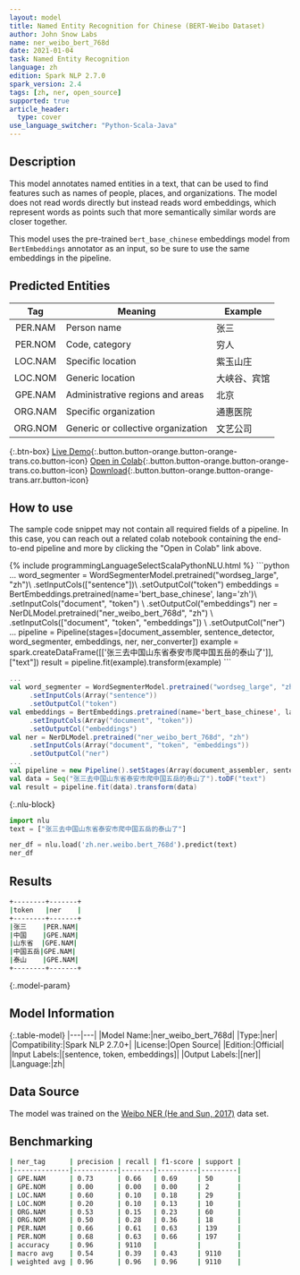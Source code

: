 ```yaml
---
layout: model
title: Named Entity Recognition for Chinese (BERT-Weibo Dataset)
author: John Snow Labs
name: ner_weibo_bert_768d
date: 2021-01-04
task: Named Entity Recognition
language: zh
edition: Spark NLP 2.7.0
spark_version: 2.4
tags: [zh, ner, open_source]
supported: true
article_header:
  type: cover
use_language_switcher: "Python-Scala-Java"
---
```


## Description

This model annotates named entities in a text, that can be used to find features such as names of people, places, and organizations. The model does not read words directly but instead reads word embeddings, which represent words as points such that more semantically similar words are closer together.

This model uses the pre-trained `bert_base_chinese` embeddings model from `BertEmbeddings` annotator as an input, so be sure to use the same embeddings in the pipeline.

## Predicted Entities

|   Tag   | Meaning                            | Example      |
|:-------:|------------------------------------|--------------|
| PER.NAM | Person name                        | 张三         |
| PER.NOM | Code, category                     | 穷人         |
| LOC.NAM | Specific location                  | 紫玉山庄     |
| LOC.NOM | Generic location                   | 大峡谷、宾馆 |
| GPE.NAM | Administrative regions and areas   | 北京         |
| ORG.NAM | Specific organization              | 通惠医院     |
| ORG.NOM | Generic or collective organization | 文艺公司     |

{:.btn-box}
[Live Demo](https://demo.johnsnowlabs.com/public/NER_ZH/){:.button.button-orange.button-orange-trans.co.button-icon}
[Open in Colab](https://colab.research.google.com/github/JohnSnowLabs/spark-nlp-workshop/blob/master/tutorials/streamlit_notebooks/NER.ipynb){:.button.button-orange.button-orange-trans.co.button-icon}
[Download](https://s3.amazonaws.com/auxdata.johnsnowlabs.com/public/models/ner_weibo_bert_768d_zh_2.7.0_2.4_1609719542498.zip){:.button.button-orange.button-orange-trans.arr.button-icon}

## How to use

The sample code snippet may not contain all required fields of a pipeline. In this case, you can reach out a related colab notebook containing the end-to-end pipeline and more by clicking the "Open in Colab" link above.


<div class="tabs-box" markdown="1">
{% include programmingLanguageSelectScalaPythonNLU.html %}
```python
...
word_segmenter = WordSegmenterModel.pretrained("wordseg_large", "zh")\
        .setInputCols(["sentence"])\
        .setOutputCol("token")
embeddings = BertEmbeddings.pretrained(name='bert_base_chinese', lang='zh')\
          .setInputCols("document", "token") \
          .setOutputCol("embeddings")
ner = NerDLModel.pretrained("ner_weibo_bert_768d", "zh") \
        .setInputCols(["document", "token", "embeddings"]) \
        .setOutputCol("ner")
...
pipeline = Pipeline(stages=[document_assembler, sentence_detector, word_segmenter, embeddings, ner, ner_converter])
example = spark.createDataFrame([['张三去中国山东省泰安市爬中国五岳的泰山了']], ["text"])
result = pipeline.fit(example).transform(example)
```

```scala
...
val word_segmenter = WordSegmenterModel.pretrained("wordseg_large", "zh")
     .setInputCols(Array("sentence"))
     .setOutputCol("token")
val embeddings = BertEmbeddings.pretrained(name='bert_base_chinese', lang='zh')
     .setInputCols(Array("document", "token"))
     .setOutputCol("embeddings")
val ner = NerDLModel.pretrained("ner_weibo_bert_768d", "zh")
     .setInputCols(Array("document", "token", "embeddings"))
     .setOutputCol("ner")
...
val pipeline = new Pipeline().setStages(Array(document_assembler, sentence_detector, word_segmenter, embeddings, ner))
val data = Seq("张三去中国山东省泰安市爬中国五岳的泰山了").toDF("text")
val result = pipeline.fit(data).transform(data)
```

{:.nlu-block}
```python
import nlu
text = ["张三去中国山东省泰安市爬中国五岳的泰山了"]

ner_df = nlu.load('zh.ner.weibo.bert_768d').predict(text)
ner_df
```

</div>

## Results

```bash
+--------+-------+
|token   |ner    |
+--------+-------+
|张三    |PER.NAM|
|中国    |GPE.NAM|
|山东省  |GPE.NAM|
|中国五岳|GPE.NAM|
|泰山    |GPE.NAM|
+--------+-------+
```

{:.model-param}
## Model Information

{:.table-model}
|---|---|
|Model Name:|ner_weibo_bert_768d|
|Type:|ner|
|Compatibility:|Spark NLP 2.7.0+|
|License:|Open Source|
|Edition:|Official|
|Input Labels:|[sentence, token, embeddings]|
|Output Labels:|[ner]|
|Language:|zh|

## Data Source

The model was trained on the [Weibo NER (He and Sun, 2017)](https://www.aclweb.org/anthology/E17-2113/) data set.

## Benchmarking

```bash
| ner_tag      | precision | recall | f1-score | support |
|--------------|-----------|--------|----------|---------|
| GPE.NAM      | 0.73      | 0.66   | 0.69     | 50      |
| GPE.NOM      | 0.00      | 0.00   | 0.00     | 2       |
| LOC.NAM      | 0.60      | 0.10   | 0.18     | 29      |
| LOC.NOM      | 0.20      | 0.10   | 0.13     | 10      |
| ORG.NAM      | 0.53      | 0.15   | 0.23     | 60      |
| ORG.NOM      | 0.50      | 0.28   | 0.36     | 18      |
| PER.NAM      | 0.66      | 0.61   | 0.63     | 139     |
| PER.NOM      | 0.68      | 0.63   | 0.66     | 197     |
| accuracy     | 0.96      | 9110   |          |         |
| macro avg    | 0.54      | 0.39   | 0.43     | 9110    |
| weighted avg | 0.96      | 0.96   | 0.96     | 9110    |
```
